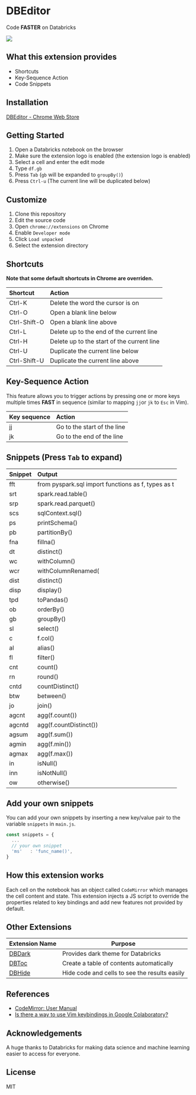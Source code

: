 # DBEditor

Code **FASTER** on Databricks

<kbd>
  <img src="https://user-images.githubusercontent.com/17039389/53938304-21371780-40f3-11e9-949e-00c38dddf488.gif">
</kbd>

## What this extension provides

- Shortcuts
- Key-Sequence Action
- Code Snippets

## Installation

[DBEditor - Chrome Web Store](https://chrome.google.com/webstore/detail/dbeditor/nlnifkmijjmmoaindmhbcdfinkcmfafj)

## Getting Started

1. Open a Databricks notebook on the browser
1. Make sure the extension logo is enabled (the extension logo is enabled)
1. Select a cell and enter the edit mode
1. Type `df.gb`
1. Press `Tab` (`gb` will be expanded to `groupBy()`)
1. Press `Ctrl-u` (The current line will be duplicated below)

## Customize

1. Clone this repository
1. Edit the source code
1. Open `chrome://extensions` on Chrome
1. Enable `Developer mode`
1. Click `Load unpacked`
1. Select the extension directory

## Shortcuts

**Note that some default shortcuts in Chrome are overriden.**

| Shortcut     | Action                                     |
| :----------- | :----------------------------------------- |
| Ctrl-K       | Delete the word the cursor is on           |
| Ctrl-O       | Open a blank line below                    |
| Ctrl-Shift-O | Open a blank line above                    |
| Ctrl-L       | Delete up to the end of the current line   |
| Ctrl-H       | Delete up to the start of the current line |
| Ctrl-U       | Duplicate the current line below           |
| Ctrl-Shift-U | Duplicate the current line above           |

## Key-Sequence Action

This feature allows you to trigger actions by pressing one or more keys multiple times **FAST** in sequence (similar to mapping `jj`or `jk` to `Esc` in Vim).

| Key sequence | Action                      |
| :----------- | :-------------------------- |
| jj           | Go to the start of the line |
| jk           | Go to the end of the line   |

## Snippets (Press `Tab` to expand)

| Snippet | Output                                             |
| :------ | :------------------------------------------------- |
| fft     | from pyspark.sql import functions as f, types as t |
| srt     | spark.read.table()                                 |
| srp     | spark.read.parquet()                               |
| scs     | sqlContext.sql()                                   |
| ps      | printSchema()                                      |
| pb      | partitionBy()                                      |
| fna     | fillna()                                           |
| dt      | distinct()                                         |
| wc      | withColumn()                                       |
| wcr     | withColumnRenamed(                                 |
| dist    | distinct()                                         |
| disp    | display()                                          |
| tpd     | toPandas()                                         |
| ob      | orderBy()                                          |
| gb      | groupBy()                                          |
| sl      | select()                                           |
| c       | f.col()                                            |
| al      | alias()                                            |
| fl      | filter()                                           |
| cnt     | count()                                            |
| rn      | round()                                            |
| cntd    | countDistinct()                                    |
| btw     | between()                                          |
| jo      | join()                                             |
| agcnt   | agg(f.count())                                     |
| agcntd  | agg(f.countDistinct())                             |
| agsum   | agg(f.sum())                                       |
| agmin   | agg(f.min())                                       |
| agmax   | agg(f.max())                                       |
| in      | isNull()                                           |
| inn     | isNotNull()                                        |
| ow      | otherwise()                                        |

## Add your own snippets

You can add your own snippets by inserting a new key/value pair to the variable `snippets` in `main.js`.

```js
const snippets = {
  ...
  // your own snippet
  'ms'   : 'func_name()',
}
```

## How this extension works

Each cell on the notebook has an object called `CodeMirror` which manages the cell content and state. This extension injects a JS script to override the properties related to key bindings and add new features not provided by default.

## Other Extensions

| Extension Name                             | Purpose                                       |
| ------------------------------------------ | --------------------------------------------- |
| [DBDark](https://github.com/harupy/dbdark) | Provides dark theme for Databricks            |
| [DBToc](https://github.com/harupy/dbtoc)   | Create a table of contents automatically      |
| [DBHide](https://github.com/harupy/dbhide) | Hide code and cells to see the results easily |

## References

- [CodeMirror: User Manual](https://codemirror.net/doc/manual.html)
- [Is there a way to use Vim keybindings in Google Colaboratory?](https://stackoverflow.com/questions/48674326/is-there-a-way-to-use-vim-keybindings-in-google-colaboratory)

## Acknowledgements

A huge thanks to Databricks for making data science and machine learning easier to access for everyone.

## License

MIT
